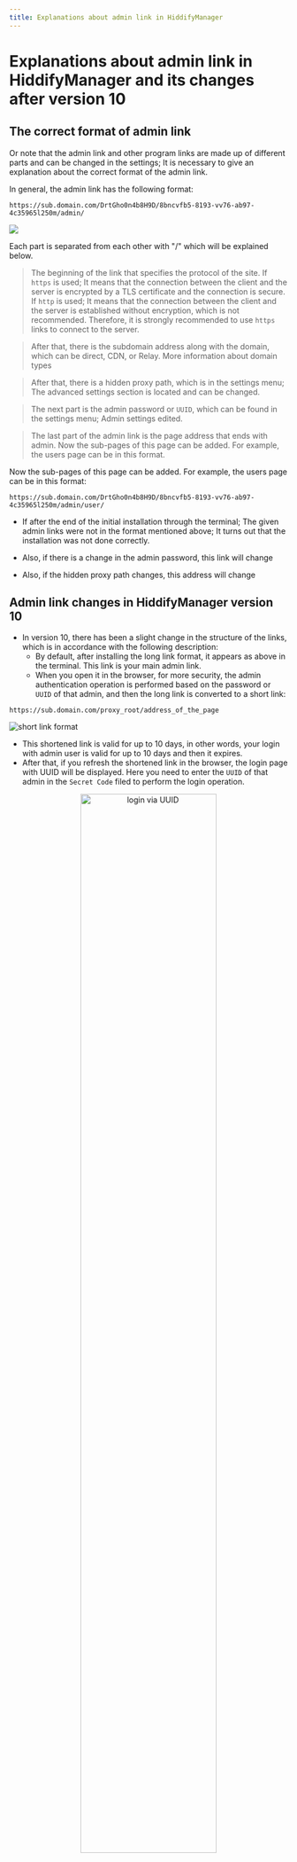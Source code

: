 ```yaml
---
title: Explanations about admin link in HiddifyManager
---
```


<div dir="ltr" markdown="1">
  
# Explanations about admin link in HiddifyManager and its changes after version 10
## The correct format of admin link
Or note that the admin link and other program links are made up of different parts and can be changed in the settings; It is necessary to give an explanation about the correct format of the admin link.

In general, the admin link has the following format:

`https://sub.domain.com/DrtGho0n4b8H9D/8bncvfb5-8193-vv76-ab97-4c35965l250m/admin/`

![](https://user-images.githubusercontent.com/125398461/230102115-65b21ce7-bc9f-4a6f-a450-bc531ce19a31.png)


Each part is separated from each other with "/" which will be explained below.

> The beginning of the link that specifies the protocol of the site. If `https` is used; It means that the connection between the client and the server is encrypted by a TLS certificate and the connection is secure. If `http` is used; It means that the connection between the client and the server is established without encryption, which is not recommended. Therefore, it is strongly recommended to use `https` links to connect to the server.

> After that, there is the subdomain address along with the domain, which can be direct, CDN, or Relay. More information about domain types

> After that, there is a hidden proxy path, which is in the settings menu; The advanced settings section is located and can be changed.

> The next part is the admin password or `UUID`, which can be found in the settings menu; Admin settings edited.

> The last part of the admin link is the page address that ends with admin. Now the sub-pages of this page can be added. For example, the users page can be in this format.

Now the sub-pages of this page can be added. For example, the users page can be in this format:

`https://sub.domain.com/DrtGho0n4b8H9D/8bncvfb5-8193-vv76-ab97-4c35965l250m/admin/user/`

- If after the end of the initial installation through the terminal; The given admin links were not in the format mentioned above; It turns out that the installation was not done correctly.

- Also, if there is a change in the admin password, this link will change

- Also, if the hidden proxy path changes, this address will change

## Admin link changes in HiddifyManager version 10
* In version 10, there has been a slight change in the structure of the links, which is in accordance with the following description:
   * By default, after installing the long link format, it appears as above in the terminal. This link is your main admin link.
   * When you open it in the browser, for more security, the admin authentication operation is performed based on the password or `UUID` of that admin, and then the long link is converted to a short link:
     

`https://sub.domain.com/proxy_root/address_of_the_page`

![short link format](https://github.com/hiddify/hiddify.com/assets/125398461/c52bd330-65ee-4c83-b7c7-ddd05f32e6a8)


  * This shortened link is valid for up to 10 days, in other words, your login with admin user is valid for up to 10 days and then it expires.
  * After that, if you refresh the shortened link in the browser, the login page with UUID will be displayed. Here you need to enter the `UUID` of that admin in the `Secret Code` filed to perform the login operation.
  
  <div align=center>
  <img alt="login via UUID" src="https://github.com/hiddify/hiddify.com/assets/125398461/d8c66248-5b57-419e-a12f-4195501ee84c" width=70% />
  </div>
 
  * The alternative solution is to open the long link (the link that appeared in the terminal after installation) once again. In this case, you do not need to enter the UUID.
  > It is recommended to always save the long link in a place where it is available to you when needed and use it.
